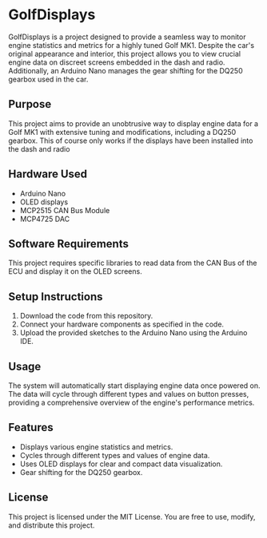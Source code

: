 # GolfDisplays

GolfDisplays is a project designed to provide a seamless way to monitor engine statistics and metrics for a highly tuned Golf MK1. Despite the car's original appearance and interior, this project allows you to view crucial engine data on discreet screens embedded in the dash and radio. Additionally, an Arduino Nano manages the gear shifting for the DQ250 gearbox used in the car.

## Purpose
This project aims to provide an unobtrusive way to display engine data for a Golf MK1 with extensive tuning and modifications, including a DQ250 gearbox. This of course only works if the displays have been installed into the dash and radio

## Hardware Used
- Arduino Nano
- OLED displays
- MCP2515 CAN Bus Module
- MCP4725 DAC

## Software Requirements
This project requires specific libraries to read data from the CAN Bus of the ECU and display it on the OLED screens.

## Setup Instructions
1. Download the code from this repository.
2. Connect your hardware components as specified in the code.
3. Upload the provided sketches to the Arduino Nano using the Arduino IDE.

## Usage
The system will automatically start displaying engine data once powered on. The data will cycle through different types and values on button presses, providing a comprehensive overview of the engine's performance metrics.

## Features
- Displays various engine statistics and metrics.
- Cycles through different types and values of engine data.
- Uses OLED displays for clear and compact data visualization.
- Gear shifting for the DQ250 gearbox.

## License
This project is licensed under the MIT License. You are free to use, modify, and distribute this project.
